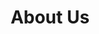 ---
title: About Us
description: Since 2002 we’ve built websites for organizations large and small. We
  pride ourselves on our human-centered approach to working with clients, and
  bringing integrity to every detail of our work.
hero:
  text: A better team for the best websites
menu:
  main:
    weight: 6
    params:
      class: md:hidden
  sidebar:
    weight: 1
    pre: critical
layout: about
exclude_collection: true
blocks:
  - type: persons
    layout: persons
    title: Our Leadership
    body: Our leadership team has over 60 years of collective experience.
    authors:
      - persons/bud-parr.md
      - persons/regis-philibert.md
      - persons/adam-chlan.md
  - type: boxes
    layout: boxes
    title: Our Work
    boxes:
      - title: Media
        body: Retro Report’s mission is to arm the public with a more complete picture of today’s most important stories. We support this active, nonprofit journalism organization as the technical team for their website.
        image: /uploads/screenshot-work-retro-report-2020-06-11.jpg
        client: Retro Report
      - title: Commerce
        body: Not your typical publisher, the venerable New Directions needed anything
          but a cookie-cutter design.
        image: /uploads/screenshot-work-ndbooks.jpg
        client: New Directions Publishing
      - title: Social Good
        body: FreshEBT brings a much needed resource to families in the U.S. Their site
          gets a ton of traffic and benefits from our bulletproof technnology.
        image: /uploads/screenshot-work-freshebt-2020-06-11.jpg
        client: Boralex Inc.
      - title: Educational
        body: Filling the gap in public awareness about the International Criminal
          Court. A project for the American Bar Association's Center for Human
          Rights.
        image: /uploads/screenshot-work-aba_icc.jpg
        client: American Bar Association Center for Human Rights.
      - title: Governments
        body: When the Kingdom of The Netherlands needed a discussion site to span the
          political spectrum and the globe, we implemented our bulletproof
          architecture for their sites to expand to any country on demand.
        image: /uploads/screenshot-work-iliadx-950x594.jpg
        client: Royal Kingdom of the Netherlands
      - title: Nonprofits
        body: AALDEF's deep archive of articles is invaluable, like the work they do.
          Our platform gives AALDEF a solid foundation to communicate their
          work.
        image: /uploads/screenshot-work-aldef-2020-06-10.jpg
        client: Asian American Legal Defense and Education Fund
      - title: Open Source
        body: We like to contribute back to the software we use whenever we can. The
          Hugo site and documentation was a much needed step as the community
          around it goes.
        image: /uploads/screenshot-work-gohugo-2020-06-11.jpg
        client: Hugo
      - title: Corporate
        body: Boralex's international audience gets content specific to their location.
        image: /uploads/screenshot-work-boralex-2020-06-11.jpg
        client: Boralex Inc.
---